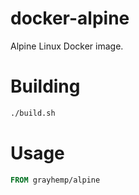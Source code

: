 # docker-alpine

Alpine Linux Docker image.

# Building

```bash
./build.sh
```

# Usage

```dockerfile
FROM grayhemp/alpine
```

